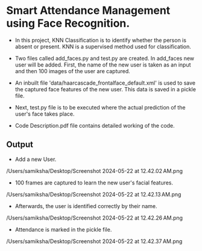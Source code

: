 # Smart Attendance Management using Face Recognition. 


* In this project, KNN Classification is to identify whether the person is absent or present. KNN is a supervised method used for classification. 

* Two files called add_faces.py and test.py are created. In add_faces new user will be added. First, the name of the new user is taken as an input and then 100 images of the user are captured. 

* An inbuilt file 'data/haarcascade_frontalface_default.xml' is used to
save the captured face features of the new user. This data is saved in a pickle file.

* Next, test.py file is to be executed where the actual prediction of the user's face takes place. 

* Code Description.pdf file contains detailed working of the code. 

## Output

+ Add a new User. 

/Users/samiksha/Desktop/Screenshot 2024-05-22 at 12.42.02 AM.png


+ 100 frames are captured to learn the new user's facial features.
 
/Users/samiksha/Desktop/Screenshot 2024-05-22 at 12.42.13 AM.png

+ Afterwards, the user is identified correctly by their name. 

/Users/samiksha/Desktop/Screenshot 2024-05-22 at 12.42.26 AM.png

+ Attendance is marked in the pickle file.

/Users/samiksha/Desktop/Screenshot 2024-05-22 at 12.42.37 AM.png

